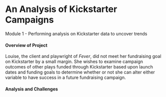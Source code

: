 # An Analysis of Kickstarter Campaigns
Module 1 - Performing analysis on Kickstarter data to uncover trends
#### Overview of Project
  Louise, the client and playwright of *Fever*, did not meet her fundraising goal on Kickstarter by a small margin.  She wishes to examine campaign outcomes of other plays funded through Kickstarter based upon launch dates and funding goals to determine whether or not she can alter either variable to have success in a future fundraising campaign.  
#### Analysis and Challenges
